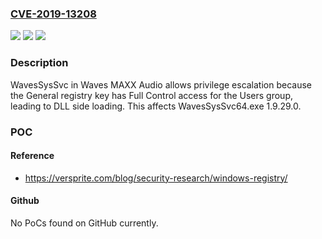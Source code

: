 ### [CVE-2019-13208](https://cve.mitre.org/cgi-bin/cvename.cgi?name=CVE-2019-13208)
![](https://img.shields.io/static/v1?label=Product&message=n%2Fa&color=blue)
![](https://img.shields.io/static/v1?label=Version&message=n%2Fa&color=blue)
![](https://img.shields.io/static/v1?label=Vulnerability&message=n%2Fa&color=brighgreen)

### Description

WavesSysSvc in Waves MAXX Audio allows privilege escalation because the General registry key has Full Control access for the Users group, leading to DLL side loading. This affects WavesSysSvc64.exe 1.9.29.0.

### POC

#### Reference
- https://versprite.com/blog/security-research/windows-registry/

#### Github
No PoCs found on GitHub currently.

